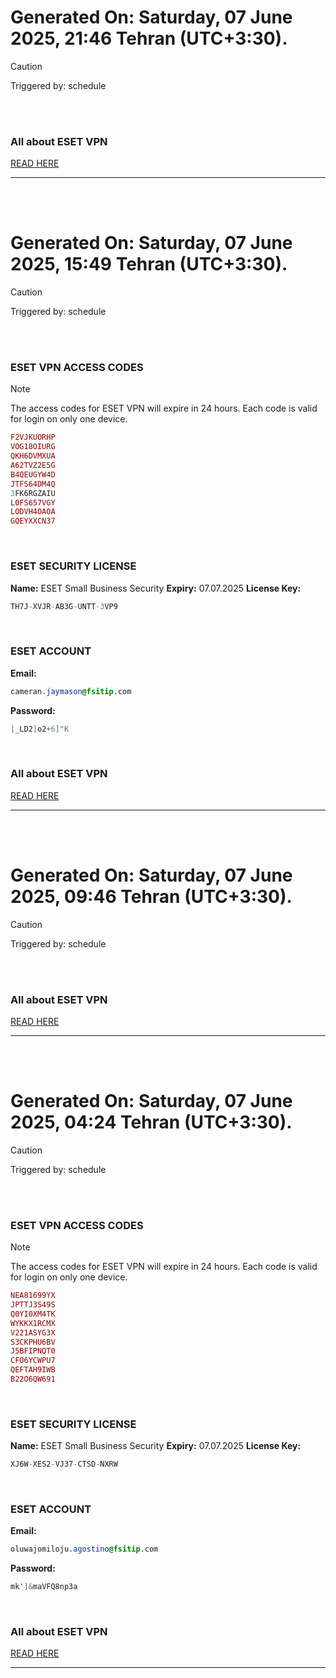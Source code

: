 # Generated On: Saturday, 07 June 2025, 21:46 Tehran (UTC+3:30).

> [!CAUTION]
> Triggered by: schedule

<br><br>

### All about ESET VPN

[READ HERE](https://t.me/F_NiREvil/2113)

---

<br><br>

# Generated On: Saturday, 07 June 2025, 15:49 Tehran (UTC+3:30).

> [!CAUTION]
> Triggered by: schedule

<br><br>

### ESET VPN ACCESS CODES

> [!NOTE]
> The access codes for ESET VPN will expire in 24 hours.
> Each code is valid for login on only one device.

```ruby
F2VJKUORHP
VOG18OIURG
QKH6DVMXUA
A62TVZ2E5G
B4QEUGYW4D
JTFS64DM4Q
3FK6RGZAIU
L0FS657VGY
LODVH4OAOA
GQEYXXCN37
```

<br>

### ESET SECURITY LICENSE

**Name:** ESET Small Business Security
**Expiry:** 07.07.2025
**License Key:**

```POV-Ray SDL
TH7J-XVJR-AB3G-UNTT-3VP9
```

<br>

### ESET ACCOUNT

**Email:**

```CSS
cameran.jaymason@fsitip.com
```

**Password:**

```POV-Ray SDL
|_LD2]o2+6]"K
```

<br>

### All about ESET VPN

[READ HERE](https://t.me/F_NiREvil/2113)

---

<br><br>

# Generated On: Saturday, 07 June 2025, 09:46 Tehran (UTC+3:30).

> [!CAUTION]
> Triggered by: schedule

<br><br>

### All about ESET VPN

[READ HERE](https://t.me/F_NiREvil/2113)

---

<br><br>

# Generated On: Saturday, 07 June 2025, 04:24 Tehran (UTC+3:30).

> [!CAUTION]
> Triggered by: schedule

<br><br>

### ESET VPN ACCESS CODES

> [!NOTE]
> The access codes for ESET VPN will expire in 24 hours.
> Each code is valid for login on only one device.

```ruby
NEA81699YX
JPTTJ3S49S
Q0YI0XM4TK
WYKKX1RCMX
V221ASYG3X
S3CKPHU6BV
J5BFIPNQT0
CFO6YCWPU7
QEFTAH9IWB
B22O6QW691
```

<br>

### ESET SECURITY LICENSE

**Name:** ESET Small Business Security
**Expiry:** 07.07.2025
**License Key:**

```POV-Ray SDL
XJ6W-XES2-VJ37-CTSD-NXRW
```

<br>

### ESET ACCOUNT

**Email:**

```CSS
oluwajomiloju.agostino@fsitip.com
```

**Password:**

```POV-Ray SDL
mk']&maVFQ8np3a
```

<br>

### All about ESET VPN

[READ HERE](https://t.me/F_NiREvil/2113)

---

<br><br>

